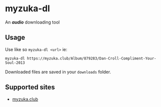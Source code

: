 # myzuka-dl

An **_audio_** downloading tool

## Usage

Use like so `myzuka-dl <url>` ie:

```
myzuka-dl https://myzuka.club/Album/879283/Dan-Croll-Compliment-Your-Soul-2013
```

Downloaded files are saved in your `downloads` folder.

## Supported sites

- [myzuka.club](https://myzuka.club)
